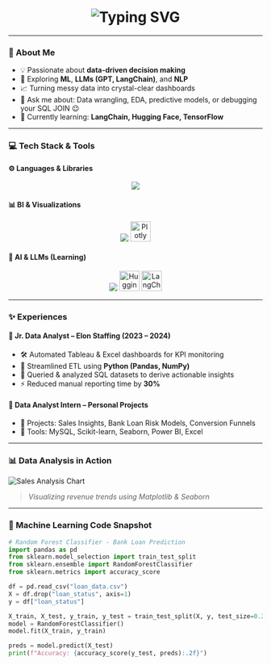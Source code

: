 <h1 align="center">
  <img src="https://readme-typing-svg.herokuapp.com?font=Fira+Code&size=26&pause=1000&color=FF61F6&center=true&vCenter=true&width=700&lines=Hey+there%2C+I'm+Nitin+Rawat+(aka+Nits)+%F0%9F%91%8B;Data+Analyst+%7C+Future+Data+Scientist;Turning+Chaos+into+Insights+%F0%9F%93%8A" alt="Typing SVG" />
</h1>

---

### 🧠 About Me
<div align="left">

- 💡 Passionate about **data-driven decision making**  
- 🤖 Exploring **ML**, **LLMs (GPT, LangChain)**, and **NLP**  
- 📈 Turning messy data into crystal-clear dashboards  
- 💬 Ask me about: Data wrangling, EDA, predictive models, or debugging your SQL JOIN 😉  
- 🎯 Currently learning: **LangChain, Hugging Face, TensorFlow**

</div>

---

### 💻 Tech Stack & Tools

#### ⚙️ Languages & Libraries
<p align="center">
  <img src="https://skillicons.dev/icons?i=python,sql,jupyter,numpy,pandas,scikit-learn,seaborn,git" />
</p>

#### 📊 BI & Visualizations
<p align="center">
  <img src="https://skillicons.dev/icons?i=tableau,excel,powerbi" />
  <img src="https://cdn.jsdelivr.net/gh/devicons/devicon/icons/plotly/plotly-original.svg" width="40" title="Plotly"/>
</p>

#### 🤖 AI & LLMs (Learning)
<p align="center">
  <img src="https://skillicons.dev/icons?i=pytorch,tensorflow" />
  <img src="https://avatars.githubusercontent.com/u/1399141?s=200&v=4" width="40" title="Hugging Face"/>
  <img src="https://avatars.githubusercontent.com/u/116947076?s=200&v=4" width="40" title="LangChain"/>
</p>

---

### ✨ Experiences
<div align="left">

#### 🔹 Jr. Data Analyst – **Elon Staffing (2023 – 2024)**
- 🛠️ Automated Tableau & Excel dashboards for KPI monitoring  
- 🐍 Streamlined ETL using **Python (Pandas, NumPy)**  
- 🧮 Queried & analyzed SQL datasets to derive actionable insights  
- ⚡ Reduced manual reporting time by **30%**

#### 🔹 Data Analyst Intern – **Personal Projects**
- 📌 Projects: Sales Insights, Bank Loan Risk Models, Conversion Funnels  
- 🧰 Tools: MySQL, Scikit-learn, Seaborn, Power BI, Excel  

</div>

---

### 📊 Data Analysis in Action

![Sales Analysis Chart](https://your-github.com/assets/sales-analysis.png)
> *Visualizing revenue trends using Matplotlib & Seaborn*

---

### 🤖 Machine Learning Code Snapshot

```python
# Random Forest Classifier - Bank Loan Prediction
import pandas as pd
from sklearn.model_selection import train_test_split
from sklearn.ensemble import RandomForestClassifier
from sklearn.metrics import accuracy_score

df = pd.read_csv("loan_data.csv")
X = df.drop("loan_status", axis=1)
y = df["loan_status"]

X_train, X_test, y_train, y_test = train_test_split(X, y, test_size=0.2)
model = RandomForestClassifier()
model.fit(X_train, y_train)

preds = model.predict(X_test)
print(f"Accuracy: {accuracy_score(y_test, preds):.2f}")
